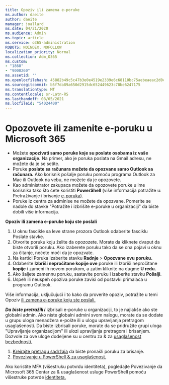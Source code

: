 ```yaml
---
title: Opoziv ili zamena e-poruke
ms.author: daeite
author: daeite
manager: joallard
ms.date: 04/21/2020
ms.audience: Admin
ms.topic: article
ms.service: o365-administration
ROBOTS: NOINDEX, NOFOLLOW
localization_priority: Normal
ms.collection: Adm_O365
ms.custom:
- "1860"
- "9000260"
ms.assetid: ''
ms.openlocfilehash: 45882b49c5c47b3e0e4519e2339e6c68110bc75aebeaeac2d0ccd009bdfa3f7e
ms.sourcegitcommit: b5f7da89a650d2915dc652449623c78be6247175
ms.translationtype: MT
ms.contentlocale: sr-Latn-RS
ms.lasthandoff: 08/05/2021
ms.locfileid: "54024400"
---
```

# <a name="recall-or-replace-an-email-message-in-microsoft-365"></a>Opozovete ili zamenite e-poruku u Microsoft 365

- Možete **opozivati samo poruke koje su poslate osobama iz vaše organizacije.** Na primer, ako je poruka poslata na Gmail adresu, ne možete da je se setite.
- Poruke **poslate sa računara možete da opozvane samo Outlook sa računara.** Ako korisnik pošalje poruku pomoću programa Outlook za Mac ili Outlook na vebu, ne možete da je opozovete.
- Kao administrator zakupaca možete da opozovete poruke u ime korisnika tako što ćete koristiti **PowerShell** (više informacija potražite u: Pretraživanje i brisanje [e-poruka](https://docs.microsoft.com/microsoft-365/compliance/search-for-and-delete-messages-in-your-organization)).
- Poruke iz centra za adminise ne možete da opozvane. Pomerite se nadole do stavke "Potražite i izbrišite e-poruke u organizaciji" da biste dobili više informacija.

**Opoziv ili zamena e-poruke koju ste poslali**

1. U oknu fascikle sa leve strane prozora Outlook odaberite fasciklu Poslate stavke.
2. Otvorite poruku koju želite da opozozete. Morate da kliknete dvaput da biste otvorili poruku. Ako izaberete poruku tako da se ona pojavi u oknu za čitanje, nećete moći da je opozvate.
3. Na kartici Poruka izaberite stavku **Radnje**  >  **Opozvane ovu poruku.**
4. Odaberite **Izbriši nepročitane kopije ove** poruke ili Izbriši nepročitane **kopije** i zameni ih novom porukom, a zatim kliknite na dugme **U redu.**
5. Ako šaljete zamennu poruku, sastavite poruku i izaberite stavku **Pošalji**.
6. Uspeh ili neuspeh opoziva poruke zavisi od postavki primalaca u programu Outlook.

Više informacija, uključujući i to kako da proverite opoziv, potražite u temi Opoziv [ili zamena e-poruke koju ste poslali.](https://support.office.com/article/35027f88-d655-4554-b4f8-6c0729a723a0)

***Da biste pretražili i*** izbrisali e-poruke u organizaciji, to je najlakše ako ste globalni admin. Ako niste globalni admini svom nalogu, morate da se dodate u grupu uloga menadžera e-pošte ili u ulogu upravljanja pretragom usaglašenosti. Da biste izbrisali poruke, morate da se pridružite grupi uloga "Upravljanje organizacijom" ili ulozi upravljanja pretragom i brisanjem. Dozvole za ove uloge dodeljene su u centru za & za [usaglašenost bezbednosti.](https://protection.office.com/)

1. [Kreirajte pretragu sadržaja](https://docs.microsoft.com/microsoft-365/compliance/content-search) da biste pronašli poruku za brisanje.
2. [Povezivanje u PowerShell & za usaglašenost.](https://docs.microsoft.com/powershell/exchange/office-365-scc/connect-to-scc-powershell/connect-to-scc-powershell)

Ako koristite MFA (višestruku potvrdu identiteta), pogledajte Povezivanje da Microsoft 365 Centar za & usaglašenost usluge PowerShell pomoću višestruke potvrde [identiteta.](https://docs.microsoft.com/powershell/exchange/office-365-scc/connect-to-scc-powershell/mfa-connect-to-scc-powershell)
